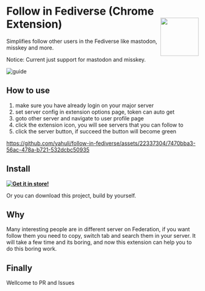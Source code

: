 # Follow in Fediverse (Chrome Extension) <img align="right" height="100" width="100" src="https://github.com/yahuli/follow-in-fediverse/assets/22337304/48f2c0ce-c5e4-4bcf-bc2a-b788309342f6">

Simplifies follow other users in the Fediverse like mastodon, misskey and more. 

Notice: Current just support for mastodon and misskey.

![guide](https://github.com/yahuli/follow-in-fediverse/assets/22337304/0e7859ed-04f4-43da-a30e-64f4f55b4a9c)

## How to use
1. make sure you have already login on your major server
2. set server config in extension options page, token can auto get
3. goto other server and navigate to user profile page
4. click the extension icon, you will see servers that you can follow to
5. click the server button, if succeed the button will become green

https://github.com/yahuli/follow-in-fediverse/assets/22337304/7470bba3-56ac-478a-b721-532dcbc50935


## Install
**[![Get it in store!](https://storage.googleapis.com/web-dev-uploads/image/WlD8wC6g8khYWPJUsQceQkhXSlv1/UV4C4ybeBTsZt43U4xis.png)](https://chrome.google.com/webstore/detail/follow-in-fediverse/npggidokekmmgfedpemojadejamlpgld)**

Or you can download this project, build by yourself.
## Why

Many interesting people are in different server on Federation, if you want follow them you need to copy, switch tab and search them in your server. It will take a few time and its boring, and now this extension can help you to do this boring work.

## Finally

Wellcome to PR and Issues
